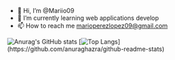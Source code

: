 - 👋 Hi, I’m @Mariio09
- 🌱 I’m currently learning web applications develop
- 📫 How to reach me marioperezlopez09@gmail.com

![Anurag's GitHub stats](https://github-readme-stats.vercel.app/api?username=Mariio09&show_icons=true&theme=tokyonight&count_private=true.)
[![Top Langs](https://github-readme-stats.vercel.app/api/top-langs/?username=Mariio09&layout=compact&theme=tokyonight&count_private=true.)](https://github.com/anuraghazra/github-readme-stats)



